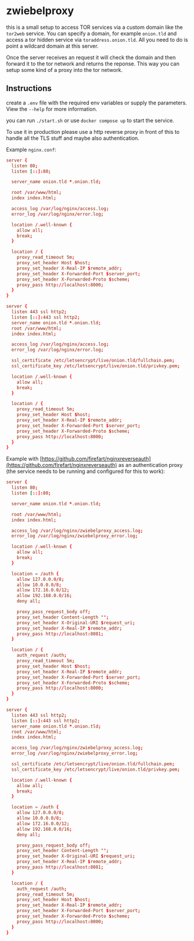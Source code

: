 # zwiebelproxy

this is a small setup to access TOR services via a custom domain like the `tor2web` service. You can specify a domain, for example `onion.tld` and access a tor hidden service via `toraddress.onion.tld`. All you need to do is point a wildcard domain at this server.

Once the server receives an request it will check the domain and then forward it to the tor network and returns the reponse. This way you can setup some kind of a proxy into the tor network.

## Instructions

create a `.env` file with the required env variables or supply the parameters. View the `--help` for more information.

you can run `./start.sh` or use `docker compose up` to start the service.

To use it in production please use a http reverse proxy in front of this to handle all the TLS stuff and maybe also authentication.

Example `nginx.conf`:

```conf
server {
  listen 80;
  listen [::]:80;

  server_name onion.tld *.onion.tld;

  root /var/www/html;
  index index.html;

  access_log /var/log/nginx/access.log;
  error_log /var/log/nginx/error.log;

  location /.well-known {
    allow all;
    break;
  }

  location / {
    proxy_read_timeout 5m;
    proxy_set_header Host $host;
    proxy_set_header X-Real-IP $remote_addr;
    proxy_set_header X-Forwarded-Port $server_port;
    proxy_set_header X-Forwarded-Proto $scheme;
    proxy_pass http://localhost:8000;
  }
}

server {
  listen 443 ssl http2;
  listen [::]:443 ssl http2;
  server_name onion.tld *.onion.tld;
  root /var/www/html;
  index index.html;

  access_log /var/log/nginx/access.log;
  error_log /var/log/nginx/error.log;

  ssl_certificate /etc/letsencrypt/live/onion.tld/fullchain.pem;
  ssl_certificate_key /etc/letsencrypt/live/onion.tld/privkey.pem;

  location /.well-known {
    allow all;
    break;
  }

  location / {
    proxy_read_timeout 5m;
    proxy_set_header Host $host;
    proxy_set_header X-Real-IP $remote_addr;
    proxy_set_header X-Forwarded-Port $server_port;
    proxy_set_header X-Forwarded-Proto $scheme;
    proxy_pass http://localhost:8000;
  }
}
```

Example with [https://github.com/firefart/nginxreverseauth](https://github.com/firefart/nginxreverseauth) as an authentication proxy (the service needs to be running and configured for this to work):

```conf
server {
  listen 80;
  listen [::]:80;

  server_name onion.tld *.onion.tld;

  root /var/www/html;
  index index.html;

  access_log /var/log/nginx/zwiebelproxy_access.log;
  error_log /var/log/nginx/zwiebelproxy_error.log;

  location /.well-known {
    allow all;
    break;
  }

  location = /auth {
    allow 127.0.0.0/8;
    allow 10.0.0.0/8;
    allow 172.16.0.0/12;
    allow 192.168.0.0/16;
    deny all;

    proxy_pass_request_body off;
    proxy_set_header Content-Length "";
    proxy_set_header X-Original-URI $request_uri;
    proxy_set_header X-Real-IP $remote_addr;
    proxy_pass http://localhost:8081;
  }

  location / {
    auth_request /auth;
    proxy_read_timeout 5m;
    proxy_set_header Host $host;
    proxy_set_header X-Real-IP $remote_addr;
    proxy_set_header X-Forwarded-Port $server_port;
    proxy_set_header X-Forwarded-Proto $scheme;
    proxy_pass http://localhost:8000;
  }
}

server {
  listen 443 ssl http2;
  listen [::]:443 ssl http2;
  server_name onion.tld *.onion.tld;
  root /var/www/html;
  index index.html;

  access_log /var/log/nginx/zwiebelproxy_access.log;
  error_log /var/log/nginx/zwiebelproxy_error.log;

  ssl_certificate /etc/letsencrypt/live/onion.tld/fullchain.pem;
  ssl_certificate_key /etc/letsencrypt/live/onion.tld/privkey.pem;

  location /.well-known {
    allow all;
    break;
  }

  location = /auth {
    allow 127.0.0.0/8;
    allow 10.0.0.0/8;
    allow 172.16.0.0/12;
    allow 192.168.0.0/16;
    deny all;

    proxy_pass_request_body off;
    proxy_set_header Content-Length "";
    proxy_set_header X-Original-URI $request_uri;
    proxy_set_header X-Real-IP $remote_addr;
    proxy_pass http://localhost:8081;
  }

  location / {
    auth_request /auth;
    proxy_read_timeout 5m;
    proxy_set_header Host $host;
    proxy_set_header X-Real-IP $remote_addr;
    proxy_set_header X-Forwarded-Port $server_port;
    proxy_set_header X-Forwarded-Proto $scheme;
    proxy_pass http://localhost:8000;
  }
}


```